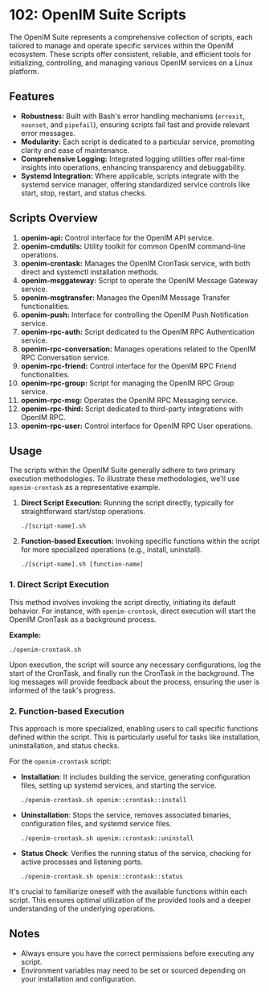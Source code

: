 # 102: OpenIM Suite Scripts

The OpenIM Suite represents a comprehensive collection of scripts, each tailored to manage and operate specific services within the OpenIM ecosystem. These scripts offer consistent, reliable, and efficient tools for initializing, controlling, and managing various OpenIM services on a Linux platform.

## Features

- **Robustness:** Built with Bash's error handling mechanisms (`errexit`, `nounset`, and `pipefail`), ensuring scripts fail fast and provide relevant error messages.
- **Modularity:** Each script is dedicated to a particular service, promoting clarity and ease of maintenance.
- **Comprehensive Logging:** Integrated logging utilities offer real-time insights into operations, enhancing transparency and debuggability.
- **Systemd Integration:** Where applicable, scripts integrate with the systemd service manager, offering standardized service controls like start, stop, restart, and status checks.

## Scripts Overview

1. **openim-api:** Control interface for the OpenIM API service.
2. **openim-cmdutils:** Utility toolkit for common OpenIM command-line operations.
3. **openim-crontask:** Manages the OpenIM CronTask service, with both direct and systemctl installation methods.
4. **openim-msggateway:** Script to operate the OpenIM Message Gateway service.
5. **openim-msgtransfer:** Manages the OpenIM Message Transfer functionalities.
6. **openim-push:** Interface for controlling the OpenIM Push Notification service.
7. **openim-rpc-auth:** Script dedicated to the OpenIM RPC Authentication service.
8. **openim-rpc-conversation:** Manages operations related to the OpenIM RPC Conversation service.
9. **openim-rpc-friend:** Control interface for the OpenIM RPC Friend functionalities.
10. **openim-rpc-group:** Script for managing the OpenIM RPC Group service.
11. **openim-rpc-msg:** Operates the OpenIM RPC Messaging service.
12. **openim-rpc-third:** Script dedicated to third-party integrations with OpenIM RPC.
13. **openim-rpc-user:** Control interface for OpenIM RPC User operations.

## Usage

The scripts within the OpenIM Suite generally adhere to two primary execution methodologies. To illustrate these methodologies, we'll use `openim-crontask` as a representative example.

1. **Direct Script Execution:** Running the script directly, typically for straightforward start/stop operations.

   ```
   ./[script-name].sh
   ```

2. **Function-based Execution:** Invoking specific functions within the script for more specialized operations (e.g., install, uninstall).

   ```
   ./[script-name].sh [function-name]
   ```

### 1. Direct Script Execution

This method involves invoking the script directly, initiating its default behavior. For instance, with `openim-crontask`, direct execution will start the OpenIM CronTask as a background process.

**Example:**

```
./openim-crontask.sh
```

Upon execution, the script will source any necessary configurations, log the start of the CronTask, and finally run the CronTask in the background. The log messages will provide feedback about the process, ensuring the user is informed of the task's progress.

### 2. Function-based Execution

This approach is more specialized, enabling users to call specific functions defined within the script. This is particularly useful for tasks like installation, uninstallation, and status checks.

For the `openim-crontask` script:

- **Installation**: It includes building the service, generating configuration files, setting up systemd services, and starting the service.

  ```
  ./openim-crontask.sh openim::crontask::install
  ```

- **Uninstallation**: Stops the service, removes associated binaries, configuration files, and systemd service files.

  ```
  ./openim-crontask.sh openim::crontask::uninstall
  ```

- **Status Check**: Verifies the running status of the service, checking for active processes and listening ports.

  ```
  ./openim-crontask.sh openim::crontask::status
  ```

It's crucial to familiarize oneself with the available functions within each script. This ensures optimal utilization of the provided tools and a deeper understanding of the underlying operations.



## Notes

- Always ensure you have the correct permissions before executing any script.
- Environment variables may need to be set or sourced depending on your installation and configuration.